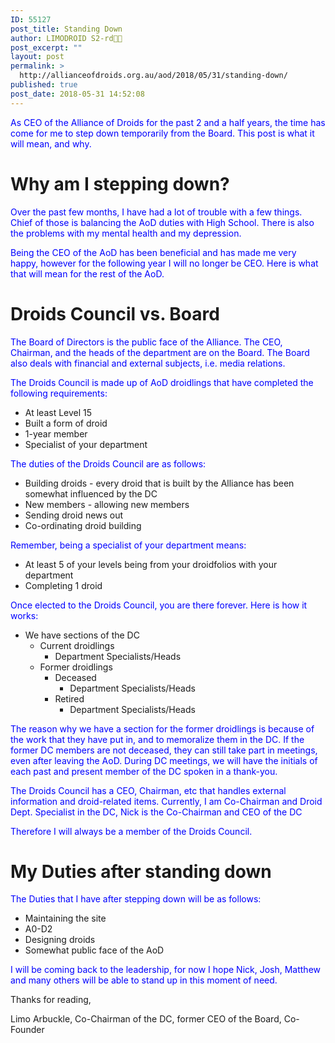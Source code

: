 ```yaml
---
ID: 55127
post_title: Standing Down
author: LIMODROID S2-rd🔭🔬
post_excerpt: ""
layout: post
permalink: >
  http://allianceofdroids.org.au/aod/2018/05/31/standing-down/
published: true
post_date: 2018-05-31 14:52:08
---
```

<span style="color: #0000ff;">As CEO of the Alliance of Droids for the past 2 and a half years, the time has come for me to step down temporarily from the Board. This post is what it will mean, and why.</span>
<h1>Why am I stepping down?</h1>
<span style="color: #0000ff;">Over the past few months, I have had a lot of trouble with a few things. Chief of those is balancing the AoD duties with High School. There is also the problems with my mental health and my depression. </span>

<span style="color: #0000ff;">Being the CEO of the AoD has been beneficial and has made me very happy, however for the following year I will no longer be CEO. Here is what that will mean for the rest of the AoD.</span>
<h1>Droids Council vs. Board</h1>
<span style="color: #0000ff;">The Board of Directors is the public face of the Alliance. The CEO, Chairman, and the heads of the department are on the Board. The Board also deals with financial and external subjects, i.e. media relations.</span>

<span style="color: #0000ff;">The Droids Council is made up of AoD droidlings that have completed the following requirements:</span>
<ul>
	<li>At least Level 15</li>
	<li>Built a form of droid</li>
	<li>1-year member</li>
	<li>Specialist of your department</li>
</ul>
<span style="color: #0000ff;">The duties of the Droids Council are as follows:</span>
<ul>
	<li>Building droids - every droid that is built by the Alliance has been somewhat influenced by the DC</li>
	<li>New members - allowing new members</li>
	<li>Sending droid news out</li>
	<li>Co-ordinating droid building</li>
</ul>
<span style="color: #0000ff;">Remember, being a specialist of your department means:</span>
<ul>
	<li>At least 5 of your levels being from your droidfolios with your department</li>
	<li>Completing 1 droid</li>
</ul>
<span style="color: #0000ff;">Once elected to the Droids Council, you are there forever. Here is how it works:</span>
<ul>
	<li>We have sections of the DC
<ul>
	<li>Current droidlings
<ul>
	<li>Department Specialists/Heads</li>
</ul>
</li>
	<li>Former droidlings
<ul>
	<li>Deceased
<ul>
	<li>Department Specialists/Heads</li>
</ul>
</li>
	<li>Retired
<ul>
	<li>Department Specialists/Heads</li>
</ul>
</li>
</ul>
</li>
</ul>
</li>
</ul>
<span style="color: #0000ff;">The reason why we have a section for the former droidlings is because of the work that they have put in, and to memoralize them in the DC. If the former DC members are not deceased, they can still take part in meetings, even after leaving the AoD. During DC meetings, we will have the initials of each past and present member of the DC spoken in a thank-you.</span>

<span style="color: #0000ff;">The Droids Council has a CEO, Chairman, etc that handles external information and droid-related items. Currently, I am Co-Chairman and Droid Dept. Specialist in the DC, Nick is the Co-Chairman and CEO of the DC</span>

<span style="color: #0000ff;">Therefore I will always be a member of the Droids Council.</span>
<h1>My Duties after standing down</h1>
<span style="color: #0000ff;">The Duties that I have after stepping down will be as follows:</span>
<ul>
	<li>Maintaining the site</li>
	<li>A0-D2</li>
	<li>Designing droids</li>
	<li>Somewhat public face of the AoD</li>
</ul>
<span style="color: #0000ff;">I will be coming back to the leadership, for now I hope Nick, Josh, Matthew and many others will be able to stand up in this moment of need.</span>

Thanks for reading,

Limo Arbuckle, Co-Chairman of the DC, former CEO of the Board, Co-Founder